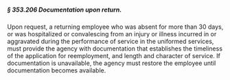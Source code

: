 ##### § 353.206 Documentation upon return. #####

Upon request, a returning employee who was absent for more than 30 days, or was hospitalized or convalescing from an injury or illness incurred in or aggravated during the performance of service in the uniformed services, must provide the agency with documentation that establishes the timeliness of the application for reemployment, and length and character of service. If documentation is unavailable, the agency must restore the employee until documentation becomes available.